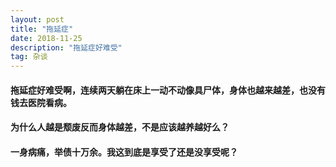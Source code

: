 ```yaml
---
layout: post
title: "拖延症"
date: 2018-11-25
description: "拖延症好难受"
tag: 杂谈
---
```


#### 拖延症好难受啊，连续两天躺在床上一动不动像具尸体，身体也越来越差，也没有钱去医院看病。

#### 为什么人越是颓废反而身体越差，不是应该越养越好么？

#### 一身病痛，举债十万余。我这到底是享受了还是没享受呢？
